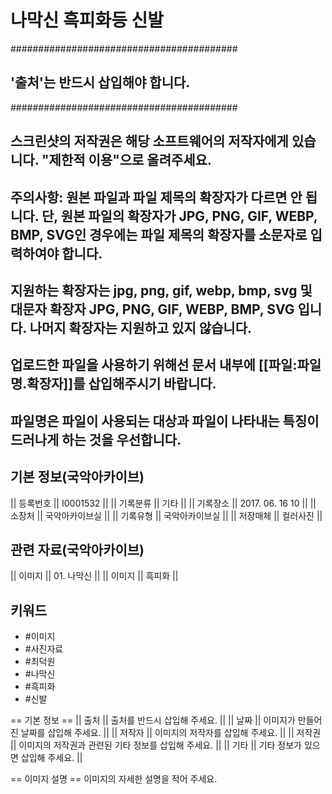 
# 나막신 흑피화등 신발


#########################################
## '출처'는 반드시 삽입해야 합니다. ##
#########################################
## 스크린샷의 저작권은 해당 소프트웨어의 저작자에게 있습니다. "제한적 이용"으로 올려주세요.
## 주의사항: 원본 파일과 파일 제목의 확장자가 다르면 안 됩니다. 단, 원본 파일의 확장자가 JPG, PNG, GIF, WEBP, BMP, SVG인 경우에는 파일 제목의 확장자를 소문자로 입력하여야 합니다.
## 지원하는 확장자는 jpg, png, gif, webp, bmp, svg 및 대문자 확장자 JPG, PNG, GIF, WEBP, BMP, SVG 입니다. 나머지 확장자는 지원하고 있지 않습니다.

## 업로드한 파일을 사용하기 위해선 문서 내부에 [[파일:파일명.확장자]]를 삽입해주시기 바랍니다.

## 파일명은 파일이 사용되는 대상과 파일이 나타내는 특징이 드러나게 하는 것을 우선합니다.




## 기본 정보(국악아카이브)
|| 등록번호 || I0001532 ||
|| 기록분류 || 기타 ||
|| 기록장소 || 2017. 06. 16 10 ||
|| 소장처 || 국악아카이브실 ||
|| 기록유형 || 국악아카이브실 ||
|| 저장매체 || 컬러사진 ||

## 관련 자료(국악아카이브)

|| 이미지 || 01. 나막신 ||
|| 이미지 || 흑피화 ||

## 키워드
- #이미지
- #사진자료
- #최덕원
- #나막신
- #흑피화
- #신발


== 기본 정보 ==
|| 출처 || 출처를 반드시 삽입해 주세요. ||
|| 날짜 || 이미지가 만들어진 날짜를 삽입해 주세요. ||
|| 저작자 || 이미지의 저작자를 삽입해 주세요. ||
|| 저작권 || 이미지의 저작권과 관련된 기타 정보를 삽입해 주세요. ||
|| 기타 || 기타 정보가 있으면 삽입해 주세요. ||

== 이미지 설명 ==
이미지의 자세한 설명을 적어 주세요.
